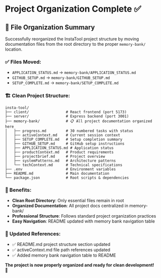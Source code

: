 # Project Organization Complete ✅

## 🎯 File Organization Summary

Successfully reorganized the InstaTool project structure by moving documentation files from the root directory to the proper `memory-bank/` location.

### ✅ Files Moved:
- `APPLICATION_STATUS.md` → `memory-bank/APPLICATION_STATUS.md`
- `GITHUB_SETUP.md` → `memory-bank/GITHUB_SETUP.md`  
- `SETUP_COMPLETE.md` → `memory-bank/SETUP_COMPLETE.md`

### 🏗️ Clean Project Structure:
```
insta-tool/
├── client/                 # React frontend (port 5173)
├── server/                 # Express backend (port 3001)
├── memory-bank/            # 📋 All project documentation organized here
│   ├── progress.md         # 30 numbered tasks with status
│   ├── activeContext.md    # Current session context
│   ├── SETUP_COMPLETE.md   # Setup completion summary
│   ├── GITHUB_SETUP.md     # GitHub setup instructions
│   ├── APPLICATION_STATUS.md # Application status
│   ├── productContext.md   # Product requirements
│   ├── projectbrief.md     # Project overview
│   ├── systemPatterns.md   # Architecture patterns
│   └── techContext.md      # Technical specifications
├── .env                    # Environment variables
├── README.md               # Main documentation
└── package.json            # Root scripts & dependencies
```

### 🎯 Benefits:
- **Clean Root Directory**: Only essential files remain in root
- **Organized Documentation**: All project docs centralized in memory-bank/
- **Professional Structure**: Follows standard project organization practices
- **Easy Navigation**: README updated with memory bank navigation table

### 🔄 Updated References:
- ✅ README.md project structure section updated
- ✅ activeContext.md file path references updated
- ✅ Added memory bank navigation table to README

**The project is now properly organized and ready for clean development!** 🚀